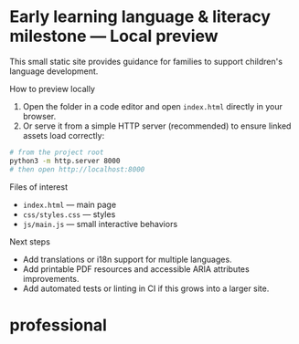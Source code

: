 # Early learning language & literacy milestone — Local preview

This small static site provides guidance for families to support children's language development.

How to preview locally

1. Open the folder in a code editor and open `index.html` directly in your browser.
2. Or serve it from a simple HTTP server (recommended) to ensure linked assets load correctly:

```bash
# from the project root
python3 -m http.server 8000
# then open http://localhost:8000
```

Files of interest

- `index.html` — main page
- `css/styles.css` — styles
- `js/main.js` — small interactive behaviors

Next steps

- Add translations or i18n support for multiple languages.
- Add printable PDF resources and accessible ARIA attributes improvements.
- Add automated tests or linting in CI if this grows into a larger site.
# professional
